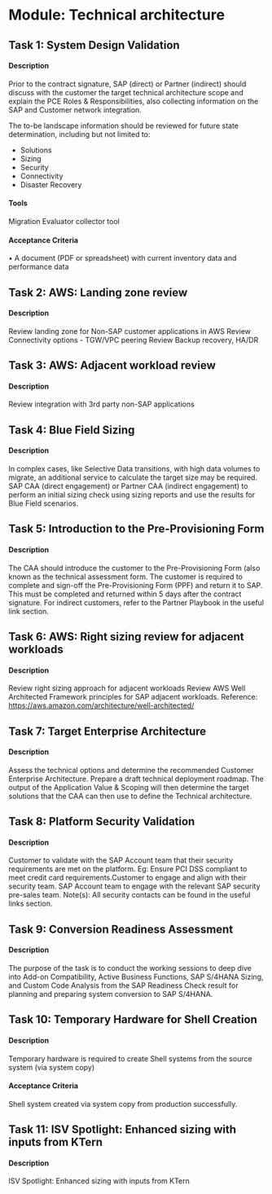 
# Module: Technical architecture
## Task 1: System Design Validation
#### Description
Prior to the contract signature, SAP (direct) or Partner (indirect) should discuss with the customer the target technical architecture scope and explain the PCE Roles & Responsibilities, also collecting information on the SAP and Customer network integration. 

The to-be landscape information should be reviewed for future state determination, including but not limited to:
* Solutions
* Sizing
* Security
* Connectivity
* Disaster Recovery

#### Tools
Migration Evaluator collector tool
#### Acceptance Criteria
• A document (PDF or spreadsheet) with current inventory data and performance data
## Task 2: AWS: Landing zone review
#### Description
Review landing zone for Non-SAP customer applications in AWS
Review Connectivity options - TGW/VPC peering
Review Backup recovery, HA/DR

## Task 3: AWS: Adjacent workload review
#### Description
Review integration with 3rd party non-SAP applications 

## Task 4: Blue Field Sizing
#### Description
In complex cases, like Selective Data transitions, with high data volumes to migrate, an additional service to calculate the target size may be required. SAP CAA (direct engagement) or Partner CAA (indirect engagement) to perform an initial sizing check using sizing reports and use the results for Blue Field scenarios. 
## Task 5: Introduction to the Pre-Provisioning Form
#### Description
The CAA should introduce the customer to the Pre-Provisioning Form (also known as the technical assessment form. The customer is required to complete and sign-off the Pre-Provisioning Form (PPF) and return it to SAP. This must be completed and returned within 5 days after the contract signature. For indirect customers, refer to the Partner Playbook in the useful link section.

## Task 6: AWS: Right sizing review for adjacent workloads
#### Description
Review right sizing approach for adjacent workloads 
Review AWS Well Architected Framework principles for SAP adjacent workloads.
Reference: https://aws.amazon.com/architecture/well-architected/
## Task 7: Target Enterprise Architecture
#### Description
Assess the technical options and determine the recommended Customer Enterprise Architecture. Prepare a draft technical deployment roadmap. The output of the Application Value & Scoping will then determine the target solutions that the CAA can then use to define the Technical architecture.

## Task 8: Platform Security Validation
#### Description
Customer to validate with the SAP Account team that their security requirements are met on the platform. Eg: Ensure PCI DSS compliant to meet credit card requirements.Customer to engage and align with their security team. SAP Account team to engage with the relevant SAP security pre-sales team. Note(s): All security contacts can be found in the useful links section.

## Task 9: Conversion Readiness Assessment
#### Description
The purpose of the task is to conduct the working sessions to deep dive into Add-on Compatibility, Active Business Functions, SAP S/4HANA Sizing, and Custom Code Analysis from the SAP Readiness Check result for planning and preparing system conversion to SAP S/4HANA.
## Task 10: Temporary Hardware for Shell Creation
#### Description
Temporary hardware is required to create Shell systems from the source system (via system copy)
#### Acceptance Criteria
Shell system created via system copy from production successfully.
## Task 11: ISV Spotlight: Enhanced sizing with inputs from KTern
#### Description
ISV Spotlight: Enhanced sizing with inputs from KTern